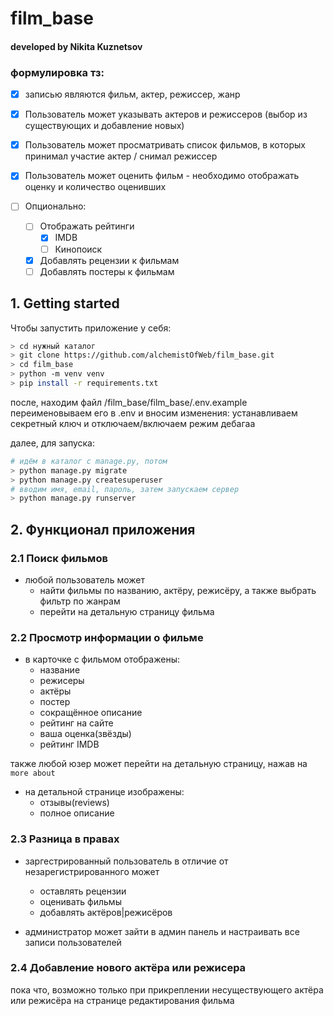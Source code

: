 # film_base
#### developed by Nikita Kuznetsov

### формулировка тз:
* [x] записью являются фильм, актер, режиссер, жанр

* [x] Пользователь может указывать актеров и режиссеров (выбор из существующих и добавление новых)

* [x] Пользователь может просматривать список фильмов, в которых принимал участие актер / снимал режиссер

* [x] Пользователь может оценить фильм - необходимо отображать оценку и количество оценивших

* [ ] Опционально:
	* [ ] Отображать рейтинги 
		* [x] IMDB
		* [ ] Кинопоиск
	* [x] Добавлять рецензии к фильмам
	* [ ] Добавлять постеры к фильмам

## 1. Getting started
Чтобы запустить приложение у себя:
```bash
> cd нужный каталог
> git clone https://github.com/alchemistOfWeb/film_base.git
> cd film_base
> python -m venv venv
> pip install -r requirements.txt
```
после, находим файл /film_base/film_base/.env.example 
переименовываем его в .env и вносим изменения: 
устанавливаем секретный ключ и отключаем/включаем режим дебагаа 

далее, для запуска:
```bash
# идём в каталог с manage.py, потом
> python manage.py migrate
> python manage.py createsuperuser
# вводим имя, email, пароль, затем запускаем сервер
> python manage.py runserver
```
## 2. Функционал приложения
### 2.1 Поиск фильмов
* любой пользователь может 
	* найти фильмы по названию, актёру, режисёру, а также выбрать фильтр по жанрам
	* перейти на детальную страницу фильма

### 2.2 Просмотр информации о фильме
* в карточке с фильмом отображены:
	* название
	* режисеры
	* актёры
	* постер
	* сокращённое описание
	* рейтинг на сайте
	* ваша оценка(звёзды)
	* рейтинг IMDB
	
также любой юзер может перейти на детальную страницу, нажав на `more about`
* на детальной странице изображены:
	* отзывы(reviews)
	* полное описание
	
### 2.3 Разница в правах
* заргестрированный пользователь в отличие от незарегистрированного может
	* оставлять рецензии
	* оценивать фильмы  
	* добавлять актёров|режисёров
	
* администратор может зайти в админ панель и настраивать все записи пользователей

### 2.4 Добавление нового актёра или режисера
пока что, возможно только при прикреплении несуществующего актёра или режисёра 
на странице редактирования фильма
	
